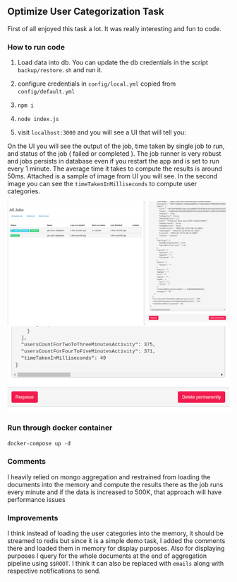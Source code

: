 ## Optimize User Categorization Task

First of all enjoyed this task a lot. It was really interesting and fun to code. 

### How to run code 
1. Load data into db. You can update the db credentials in the script `backup/restore.sh` and run it.

1. configure credentials in `config/local.yml` copied from `config/default.yml`
1. `npm i`

1. `node index.js`

1. visit `localhost:3000` and you will see a UI that will tell you: 

On the UI you will see the output of the job, time taken by single job to run, and status of the job ( failed or completed ). The job runner is very robust and jobs persists in database even if you restart the app and is set to run every 1 minute. The average time it takes to compute the results is around 50ms. Attached is a sample of image from UI you will see. In the second image you can see the `timeTakenInMilliseconds` to compute user categories. 

![Scheduler Monitor](task1.png)
![Scheduler Monitor](task2.png)

### Run through docker container

`docker-compose up -d`

### Comments
I heavily relied on mongo aggregation and restrained from loading the documents into the memory and compute the results there as the job runs every minute and if the data is increased to 500K, that approach will have performance issues
### Improvements 

I think instead of loading the user categories into the memory, it should be streamed to redis but since it is a simple demo task, I added the comments there and loaded them in memory for display purposes. Also for displaying purposes I query for the whole documents at the end of aggregation pipeline using `$$ROOT`. I think it can also be replaced with `emails` along with respective notifications to send.